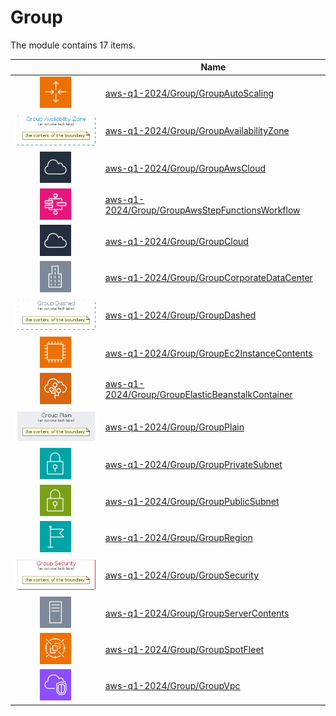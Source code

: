 # Group

The module contains 17 items.



| |Name|
|:---:|---|
| ![illustration of aws-q1-2024/Group/GroupAutoScaling](../../aws-q1-2024/Resource/GroupIcons/AutoScalingGroup.png) | [aws-q1-2024/Group/GroupAutoScaling](../../aws-q1-2024/Group/GroupAutoScaling.md) |
| ![illustration of aws-q1-2024/Group/GroupAvailabilityZone](../../aws-q1-2024/Group/GroupAvailabilityZone.Local.png) | [aws-q1-2024/Group/GroupAvailabilityZone](../../aws-q1-2024/Group/GroupAvailabilityZone.md) |
| ![illustration of aws-q1-2024/Group/GroupAwsCloud](../../aws-q1-2024/Resource/GroupIcons/AwsCloud.png) | [aws-q1-2024/Group/GroupAwsCloud](../../aws-q1-2024/Group/GroupAwsCloud.md) |
| ![illustration of aws-q1-2024/Group/GroupAwsStepFunctionsWorkflow](../../aws-q1-2024/Architecture/AppIntegration/AwsStepFunctions.png) | [aws-q1-2024/Group/GroupAwsStepFunctionsWorkflow](../../aws-q1-2024/Group/GroupAwsStepFunctionsWorkflow.md) |
| ![illustration of aws-q1-2024/Group/GroupCloud](../../aws-q1-2024/Resource/GroupIcons/Cloud.png) | [aws-q1-2024/Group/GroupCloud](../../aws-q1-2024/Group/GroupCloud.md) |
| ![illustration of aws-q1-2024/Group/GroupCorporateDataCenter](../../aws-q1-2024/Resource/GroupIcons/CorporateDataCenter.png) | [aws-q1-2024/Group/GroupCorporateDataCenter](../../aws-q1-2024/Group/GroupCorporateDataCenter.md) |
| ![illustration of aws-q1-2024/Group/GroupDashed](../../aws-q1-2024/Group/GroupDashed.Local.png) | [aws-q1-2024/Group/GroupDashed](../../aws-q1-2024/Group/GroupDashed.md) |
| ![illustration of aws-q1-2024/Group/GroupEc2InstanceContents](../../aws-q1-2024/Resource/GroupIcons/Ec2InstanceContents.png) | [aws-q1-2024/Group/GroupEc2InstanceContents](../../aws-q1-2024/Group/GroupEc2InstanceContents.md) |
| ![illustration of aws-q1-2024/Group/GroupElasticBeanstalkContainer](../../aws-q1-2024/Resource/GroupIcons/ElasticBeanstalkContainer.png) | [aws-q1-2024/Group/GroupElasticBeanstalkContainer](../../aws-q1-2024/Group/GroupElasticBeanstalkContainer.md) |
| ![illustration of aws-q1-2024/Group/GroupPlain](../../aws-q1-2024/Group/GroupPlain.Local.png) | [aws-q1-2024/Group/GroupPlain](../../aws-q1-2024/Group/GroupPlain.md) |
| ![illustration of aws-q1-2024/Group/GroupPrivateSubnet](../../aws-q1-2024/Resource/GroupIcons/PrivateSubnet.png) | [aws-q1-2024/Group/GroupPrivateSubnet](../../aws-q1-2024/Group/GroupPrivateSubnet.md) |
| ![illustration of aws-q1-2024/Group/GroupPublicSubnet](../../aws-q1-2024/Resource/GroupIcons/PublicSubnet.png) | [aws-q1-2024/Group/GroupPublicSubnet](../../aws-q1-2024/Group/GroupPublicSubnet.md) |
| ![illustration of aws-q1-2024/Group/GroupRegion](../../aws-q1-2024/Resource/GroupIcons/Region.png) | [aws-q1-2024/Group/GroupRegion](../../aws-q1-2024/Group/GroupRegion.md) |
| ![illustration of aws-q1-2024/Group/GroupSecurity](../../aws-q1-2024/Group/GroupSecurity.Local.png) | [aws-q1-2024/Group/GroupSecurity](../../aws-q1-2024/Group/GroupSecurity.md) |
| ![illustration of aws-q1-2024/Group/GroupServerContents](../../aws-q1-2024/Resource/GroupIcons/ServerContents.png) | [aws-q1-2024/Group/GroupServerContents](../../aws-q1-2024/Group/GroupServerContents.md) |
| ![illustration of aws-q1-2024/Group/GroupSpotFleet](../../aws-q1-2024/Resource/GroupIcons/SpotFleet.png) | [aws-q1-2024/Group/GroupSpotFleet](../../aws-q1-2024/Group/GroupSpotFleet.md) |
| ![illustration of aws-q1-2024/Group/GroupVpc](../../aws-q1-2024/Resource/GroupIcons/VirtualPrivateCloudVpc.png) | [aws-q1-2024/Group/GroupVpc](../../aws-q1-2024/Group/GroupVpc.md) |



